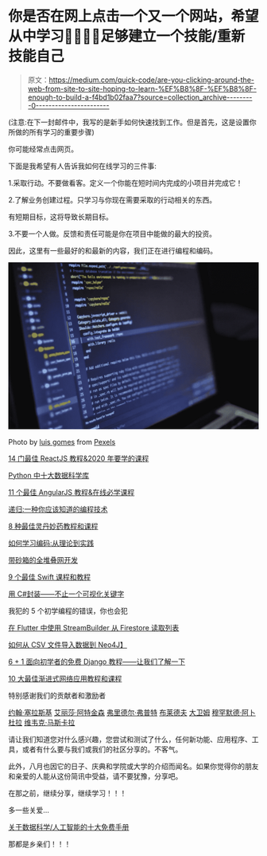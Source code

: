 # 你是否在网上点击一个又一个网站，希望从中学习🤷‍♂️🤷‍♀️足够建立一个技能/重新技能自己

> 原文：<https://medium.com/quick-code/are-you-clicking-around-the-web-from-site-to-site-hoping-to-learn-%EF%B8%8F-%EF%B8%8F-enough-to-build-a-f4bd1b02faa7?source=collection_archive---------0----------------------->

(注意:在下一封邮件中，我写的是新手如何快速找到工作。但是首先，这是设置你所做的所有学习的重要步骤)

你可能经常点击网页。

下面是我希望有人告诉我如何在线学习的三件事:

1.采取行动。不要做看客。定义一个你能在短时间内完成的小项目并完成它！

2.了解业务创建过程。只学习与你现在需要采取的行动相关的东西。

有短期目标，这将导致长期目标。

3.不要一个人做。反馈和责任可能是你在项目中能做的最大的投资。

因此，这里有一些最好的和最新的内容，我们正在进行编程和编码。

![](img/fb855009c7258d8608b682a6b93e80f9.png)

Photo by [luis gomes](https://www.pexels.com/@luis-gomes-166706?utm_content=attributionCopyText&utm_medium=referral&utm_source=pexels) from [Pexels](https://www.pexels.com/photo/blur-close-up-code-computer-546819/?utm_content=attributionCopyText&utm_medium=referral&utm_source=pexels)

[14 门最佳 ReactJS 教程&2020 年要学的课程](https://blog.coursesity.com/best-react-js-tutorials/)

[Python 中十大数据科学库](https://blog.coursesity.com/top-data-science-libraries-python/)

[11 个最佳 AngularJS 教程&在线必学课程](https://blog.coursesity.com/best-angular-js-tutorials/)

[递归:一种你应该知道的编程技术](/quick-code/recursion-a-programming-technique-you-should-know-5d1bfcba013d)

[8 种最佳灵丹妙药教程和课程](https://blog.coursesity.com/best-elixir-tutorials/)

[如何学习编码:从理论到实践](/quick-code/how-to-learn-coding-from-theory-to-practice-265e5ea68bf1)

[带砂箱的全堆叠网开发](https://blog.coursesity.com/best-flask-tutorials/)

[9 个最佳 Swift 课程和教程](https://blog.coursesity.com/best-swift-tutorials/)

[用 C#封装——不止一个可视化关键字](/quick-code/sealed-in-c-more-than-a-visual-keyword-149805a7ed81)

我犯的 5 个初学编程的错误，你也会犯

[在 Flutter 中使用 StreamBuilder 从 Firestore 读取列表](/quick-code/reading-lists-from-firestore-using-streambuilder-in-flutter-eda590f461ed)

[如何从 CSV 文件导入数据到 Neo4J】](/quick-code/how-to-import-data-to-neo4j-from-csv-files-9c95905023bb)

[6 + 1 面向初学者的免费 Django 教程——让我们了解一下](/quick-code/6-1-free-django-tutorials-for-beginners-lets-learn-about-8d9f50cce19b)

[10 大最佳渐进式网络应用教程和课程](https://blog.coursesity.com/best-pwa-tutorials/)

特别感谢我们的贡献者和激励者

[约翰·塞拉斯基](/@johnythecoder) [艾丽莎·阿特金森](/@alyssamat) [弗里德尔·弗普特](/@friedel.verpoort) [布莱德夫](/@bleyldev) [大卫姆](/@davidmm1707) [穆罕默德·阿卜杜拉](/@Data_M) [维韦克·马斯卡拉](/@maskaravivek)

请让我们知道您对什么感兴趣，您尝试和测试了什么，任何新功能、应用程序、工具，或者有什么要与我们或我们的社区分享的。不客气。

此外，八月也因它的日子、庆典和学院或大学的介绍而闻名。如果你觉得你的朋友和亲爱的人能从这份简讯中受益，请不要犹豫，分享吧。

在那之前，继续分享，继续学习！！！

多一些关爱…

[关于数据科学/人工智能的十大免费手册](https://www.linkedin.com/posts/growth-tribe_machine-learning-is-fun-activity-6695960251755311104-ACun)

那都是乡亲们！！！